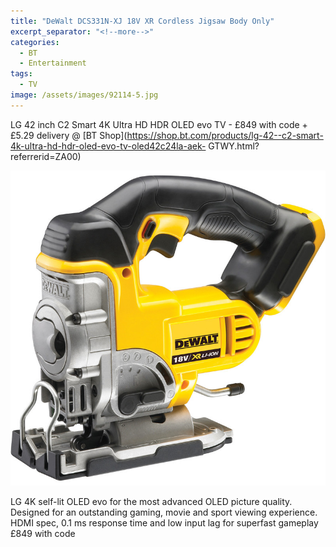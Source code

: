 ```yaml
---
title: "DeWalt DCS331N-XJ 18V XR Cordless Jigsaw Body Only"
excerpt_separator: "<!--more-->"
categories:
  - BT
  - Entertainment
tags:
  - TV
image: /assets/images/92114-5.jpg
---
```

LG 42 inch C2 Smart 4K Ultra HD HDR OLED evo TV - £849 with code + £5.29 delivery @ [BT Shop](https://shop.bt.com/products/lg-42--c2-smart-4k-ultra-hd-hdr-oled-evo-tv-oled42c24la-aek-
GTWY.html?referrerid=ZA00)

<img src="/assets/images/92114.jpg" alt="cordless jigsaw from DeWalt" class="align-left">

LG 4K self-lit OLED evo for the most advanced OLED picture quality. Designed for an
outstanding gaming, movie and sport viewing experience. HDMI spec, 0.1 ms response time
and low input lag for superfast gameplay
£849 with code

<!--more-->
